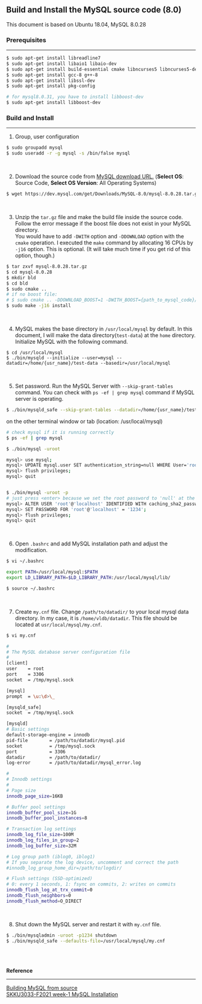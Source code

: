 ## Build and Install the MySQL source code (8.0)

This document is based on Ubuntu 18.04, MySQL 8.0.28
<br/>

### Prerequisites

---

```bash
$ sudo apt-get install libreadline7
$ sudo apt-get install libaio1 libaio-dev
$ sudo apt-get install build-essential cmake libncurses5 libncurses5-dev bison
$ sudo apt-get install gcc-8 g++-8
$ sudo apt-get install libssl-dev
$ sudo apt-get install pkg-config

# for mysql8.0.31, you have to install libboost-dev
$ sudo apt-get install libboost-dev

```

### Build and Install

---

1. Group, user configuration

```bash
$ sudo groupadd mysql
$ sudo useradd -r -g mysql -s /bin/false mysql
```

<br/>

2. Download the source code from [MySQL download URL.](https://dev.mysql.com/downloads/mysql/) (**Select OS**: Source Code, **Select OS Version**: All Operating Systems)

```bash
$ wget https://dev.mysql.com/get/Downloads/MySQL-8.0/mysql-8.0.28.tar.gz
```

<br/>

3. Unzip the `tar.gz` file and make the build file inside the source code. Follow the error message if the boost file does not exist in your MySQL directory. <br/> You would have to add `-DWITH` option and `-DDOWNLOAD` option with the `cmake` operation. I executed the `make` command by allocating 16 CPUs by `-j16` option. This is optional. (It will take much time if you get rid of this option, though.)

```bash
$ tar zxvf mysql-8.0.28.tar.gz
$ cd mysql-8.0.28
$ mkdir bld
$ cd bld
$ sudo cmake ..
# if no boost file: 
# $ sudo cmake .. -DDOWNLOAD_BOOST=1 -DWITH_BOOST={path_to_mysql_code}/mysql-8.0.28/bld
$ sudo make -j16 install
```

<br/>

4. MySQL makes the base directory in `/usr/local/mysql` by default. In this document, I will make the data directory(`test-data`) at the `home` directory. Initialize MySQL with the following command.

```shell
$ cd /usr/local/mysql
$ ./bin/mysqld --initialize --user=mysql --datadir=/home/{usr_name}/test-data --basedir=/usr/local/mysql
```

<br/>

5. Set password. Run the MySQL Server with `--skip-grant-tables` command. You can check with `ps -ef | grep mysql` command if MySQL server is operating.

```bash
$ ./bin/mysqld_safe --skip-grant-tables --datadir=/home/{usr_name}/test-data
```

on the other terminal window or tab (location: /usr/local/mysql)

```bash
# check mysql if it is running correctly
$ ps -ef | grep mysql

$ ./bin/mysql -uroot

mysql> use mysql;
mysql> UPDATE mysql.user SET authentication_string=null WHERE User='root';
mysql> flush privileges;
mysql> quit


$ ./bin/mysql -uroot -p
# just press <enter> because we set the root password to 'null' at the forward process.
mysql> ALTER USER 'root'@'localhost' IDENTIFIED WITH caching_sha2_password BY '1234';
mysql> SET PASSWORD FOR 'root'@'localhost' = '1234';
mysql> flush privileges;
mysql> quit
```

<br/>

6. Open `.bashrc` and add MySQL installation path and adjust the modification.

```bash
$ vi ~/.bashrc

export PATH=/usr/local/mysql:$PATH
export LD_LIBRARY_PATH=$LD_LIBRARY_PATH:/usr/local/mysql/lib/

$ source ~/.bashrc
```

<br/>

7. Create `my.cnf` file. Change `/path/to/datadir/` to your local mysql data directory. In my case, it is `/home/vldb/datadir`. This file should be located at `usr/local/mysql/my.cnf`.

```bash
$ vi my.cnf

#
# The MySQL database server configuration file
#
[client]
user    = root
port    = 3306
socket  = /tmp/mysql.sock

[mysql]
prompt  = \u:\d>\_

[mysqld_safe]
socket  = /tmp/mysql.sock

[mysqld]
# Basic settings
default-storage-engine = innodb
pid-file        = /path/to/datadir/mysql.pid
socket          = /tmp/mysql.sock
port            = 3306
datadir         = /path/to/datadir/
log-error       = /path/to/datadir/mysql_error.log

#
# Innodb settings
#
# Page size
innodb_page_size=16KB

# Buffer pool settings
innodb_buffer_pool_size=1G
innodb_buffer_pool_instances=8

# Transaction log settings
innodb_log_file_size=100M
innodb_log_files_in_group=2
innodb_log_buffer_size=32M

# Log group path (iblog0, iblog1)
# If you separate the log device, uncomment and correct the path
#innodb_log_group_home_dir=/path/to/logdir/

# Flush settings (SSD-optimized)
# 0: every 1 seconds, 1: fsync on commits, 2: writes on commits
innodb_flush_log_at_trx_commit=0
innodb_flush_neighbors=0
innodb_flush_method=O_DIRECT
```

<br/>

8. Shut down the MySQL server and restart it with `my.cnf` file.

```bash
$ ./bin/mysqladmin -uroot -p1234 shutdown
$ ./bin/mysqld_safe --defaults-file=/usr/local/mysql/my.cnf
```

<br/><br/>

**Reference**

---

[Building MySQL from source](https://downloads.mysql.com/docs/mysql-sourcebuild-excerpt-8.0-en.pdf) <br/>
[SKKU3033-F2021 week-1 MySQL Installation](https://github.com/meeeejin/SWE3033-F2021/tree/main/week-1)
